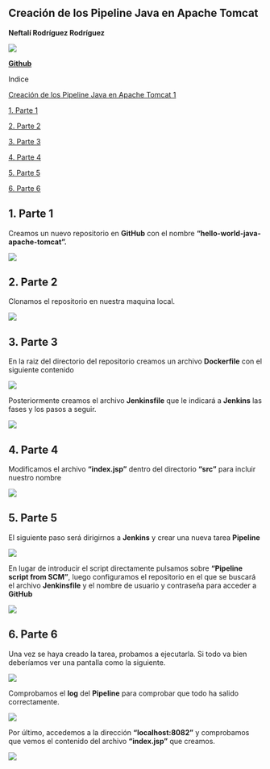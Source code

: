 ﻿## **Creación de los Pipeline Java en Apache Tomcat**

**Neftalí Rodríguez Rodríguez**

![](imagenes/logo.png)


[**Github**](https://github.com/InKu3uS/)

Indice

[Creación de los Pipeline Java en Apache Tomcat	1](#id1)

[1. Parte 1](#id1)

[2. Parte 2](#id2)

[3. Parte 3](#id3)

[4. Parte 4](#id4)

[5. Parte 5](#id5)

[6. Parte 6](#id6)



## **1. Parte 1**<a name="id1"></a>

Creamos un nuevo repositorio en **GitHub** con el nombre **“hello-world-java-apache-tomcat”.**

![](imagenes/0.png)


## **2. Parte 2**<a name="id2"></a>

Clonamos el repositorio en nuestra maquina local.

![](imagenes/1.png)


## **3. Parte 3**<a name="id3"></a>

En la raiz del directorio del repositorio creamos un archivo **Dockerfile** con el siguiente contenido

![](imagenes/2.png)



Posteriormente creamos el archivo **Jenkinsfile** que le indicará a **Jenkins** las fases y los pasos a seguir.

![](imagenes/3.png)


## **4. Parte 4**<a name="id4"></a>

Modificamos el archivo **“index.jsp”** dentro del directorio **“src”** para incluir nuestro nombre

![](imagenes/4.png)



## **5. Parte 5**<a name="id5"></a>

El siguiente paso será dirigirnos a **Jenkins** y crear una nueva tarea **Pipeline**

![](imagenes/5.png)


En lugar de introducir el script directamente pulsamos sobre **“Pipeline script from SCM”**, luego configuramos el repositorio en el que se buscará el archivo **Jenkinsfile** y el nombre de usuario y contraseña para acceder a **GitHub**

![](imagenes/6.png)



## **6. Parte 6**<a name="id6"></a>

Una vez se haya creado la tarea, probamos a ejecutarla. Si todo va bien deberíamos ver una pantalla como la siguiente.

![](imagenes/7.png)


Comprobamos el **log** del **Pipeline** para comprobar que todo ha salido correctamente.

![](imagenes/8.png)


Por último, accedemos a la dirección **“localhost:8082”** y comprobamos que vemos el contenido del archivo **“index.jsp”** que creamos.

![](imagenes/9.png)